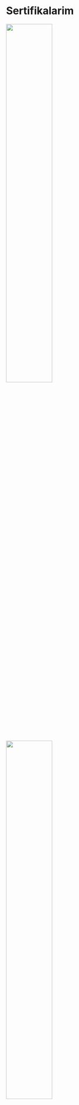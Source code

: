 # Sertifikalarim

<img src="https://r.resimlink.com/BvC5I6O.jpg" width=50% height=50%> 

<img src="https://r.resimlink.com/JpQI4b.jpg" width=50% height=50%>

<img src="https://r.resimlink.com/ytIUi.jpg" width=50% height=50%>

<img src="https://r.resimlink.com/w8JzLP.jpg" width=50% height=50%>

<img src="https://r.resimlink.com/joKIh.jpg" width=50% height=50%>

<img src="https://resimlink.com/e7XTKlI" width=50% height=50%> 

<img src="https://r.resimlink.com/5rYg.jpg" width=50% height=50%>

<img src="https://r.resimlink.com/CtlI2Y.png" width=50% height=50%>
